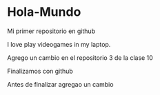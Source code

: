 # Hola-Mundo

Mi primer repositorio en github

I love play videogames in my laptop.

Agrego un cambio en el repositorio 3 de la clase 10

Finalizamos con github

Antes de finalizar agregao un cambio
